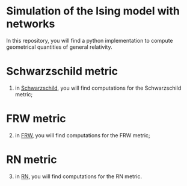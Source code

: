 # Simulation of the Ising model with networks

In this repository, you will find a python implementation to compute geometrical quantities of general relativity.

# Schwarzschild metric

1. in [Schwarzschild](https://github.com/PhysicsZandi/GeneralRelativity/blob/main/Schwarzschild.ipynb), you will find computations for the Schwarzschild metric;

# FRW metric

2. in [FRW](https://github.com/PhysicsZandi/GeneralRelativity/blob/main/FRW.ipynb), you will find computations for the FRW metric;

# RN metric

3. in [RN](https://github.com/PhysicsZandi/GeneralRelativity/blob/main/RN.ipynb), you will find computations for the RN metric.